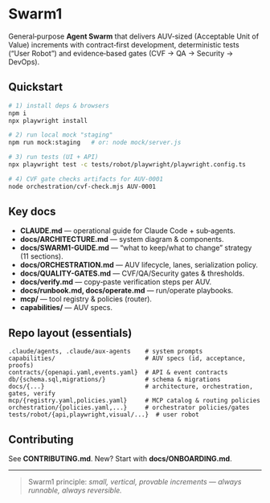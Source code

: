 # Swarm1

General‑purpose **Agent Swarm** that delivers AUV‑sized (Acceptable Unit of Value) increments with
contract‑first development, deterministic tests (“User Robot”) and evidence‑based gates (CVF → QA → Security → DevOps).

## Quickstart
```bash
# 1) install deps & browsers
npm i
npx playwright install

# 2) run local mock "staging"
npm run mock:staging   # or: node mock/server.js

# 3) run tests (UI + API)
npx playwright test -c tests/robot/playwright/playwright.config.ts

# 4) CVF gate checks artifacts for AUV-0001
node orchestration/cvf-check.mjs AUV-0001
```

## Key docs
- **CLAUDE.md** — operational guide for Claude Code + sub‑agents.
- **docs/ARCHITECTURE.md** — system diagram & components.
- **docs/SWARM1-GUIDE.md** — “what to keep/what to change” strategy (11 sections).
- **docs/ORCHESTRATION.md** — AUV lifecycle, lanes, serialization policy.
- **docs/QUALITY-GATES.md** — CVF/QA/Security gates & thresholds.
- **docs/verify.md** — copy‑paste verification steps per AUV.
- **docs/runbook.md, docs/operate.md** — run/operate playbooks.
- **mcp/** — tool registry & policies (router).
- **capabilities/** — AUV specs.

## Repo layout (essentials)
```
.claude/agents, .claude/aux-agents    # system prompts
capabilities/                         # AUV specs (id, acceptance, proofs)
contracts/{openapi.yaml,events.yaml}  # API & event contracts
db/{schema.sql,migrations/}           # schema & migrations
docs/{...}                            # architecture, orchestration, gates, verify
mcp/{registry.yaml,policies.yaml}     # MCP catalog & routing policies
orchestration/{policies.yaml,...}     # orchestrator policies/gates
tests/robot/{api,playwright,visual/...}  # user robot
```

## Contributing
See **CONTRIBUTING.md**. New? Start with **docs/ONBOARDING.md**.

---
> Swarm1 principle: *small, vertical, provable increments — always runnable, always reversible.*
